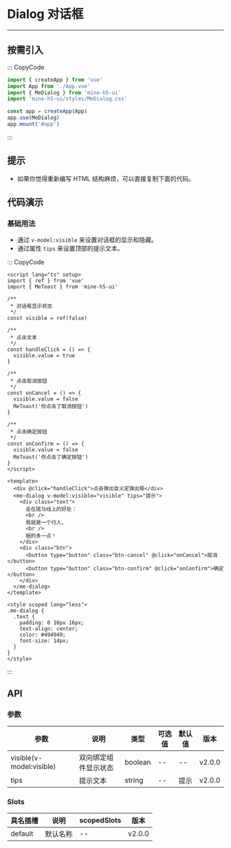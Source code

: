 # Dialog 对话框

---

## 按需引入

::: CopyCode

```js
import { createApp } from 'vue'
import App from './App.vue'
import { MeDialog } from 'mine-h5-ui'
import 'mine-h5-ui/styles/MeDialog.css'

const app = createApp(App)
app.use(MeDialog)
app.mount('#app')
```

:::

## 提示

- 如果你觉得重新编写 HTML 结构麻烦，可以直接复制下面的代码。

## 代码演示

### 基础用法

- 通过 `v-model:visible` 来设置对话框的显示和隐藏。
- 通过属性 `tips` 来设置顶部的提示文本。

::: CopyCode

```vue
<script lang="ts" setup>
import { ref } from 'vue'
import { MeToast } from 'mine-h5-ui'

/**
 * 对话框显示状态
 */
const visible = ref(false)

/**
 * 点击文本
 */
const handleClick = () => {
  visible.value = true
}

/**
 * 点击取消按钮
 */
const onCancel = () => {
  visible.value = false
  MeToast('你点击了取消按钮')
}

/**
 * 点击确定按钮
 */
const onConfirm = () => {
  visible.value = false
  MeToast('你点击了确定按钮')
}
</script>

<template>
  <div @click="handleClick">点击弹出自义定弹出框</div>
  <me-dialog v-model:visible="visible" tips="提示">
    <div class="text">
      走在斑马线上的好处：
      <br />
      我就是一个行人，
      <br />
      赔的多一点！
    </div>
    <div class="btn">
      <button type="button" class="btn-cancel" @click="onCancel">取消</button>
      <button type="button" class="btn-confirm" @click="onConfirm">确定</button>
    </div>
  </me-dialog>
</template>

<style scoped lang="less">
.me-dialog {
  .text {
    padding: 0 10px 16px;
    text-align: center;
    color: #494949;
    font-size: 14px;
  }
}
</style>
```

:::

## API

### 参数

| 参数                     | 说明                 | 类型    | 可选值 | 默认值 | 版本   |
| ------------------------ | -------------------- | ------- | ------ | ------ | ------ |
| visible(v-model:visible) | 双向绑定组件显示状态 | boolean | --     | --     | v2.0.0 |
| tips                     | 提示文本             | string  | --     | 提示   | v2.0.0 |

### Slots

| 具名插槽 | 说明     | scopedSlots | 版本   |
| -------- | -------- | ----------- | ------ |
| default  | 默认名称 | --          | v2.0.0 |
